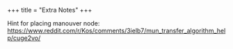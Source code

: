 +++
title = "Extra Notes"
+++

Hint for placing manouver node: https://www.reddit.com/r/Kos/comments/3ielb7/mun_transfer_algorithm_help/cuge2vo/
